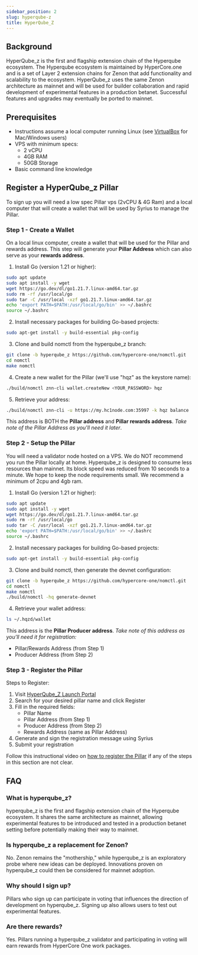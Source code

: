 ```yaml
---
sidebar_position: 2
slug: hyperqube-z
title: HyperQube_Z
---
```


## Background

HyperQube_z is the first and flagship extension chain of the Hyperqube ecosystem. The Hyperqube ecosystem is maintained by HyperCore.one and is a set of Layer 2 extension chains for Zenon that add functionality and scalability to the ecosystem. HyperQube_z uses the same Zenon architecture as mainnet and will be used for builder collaboration and rapid development of experimental features in a production betanet. Successful features and upgrades may eventually be ported to mainnet.

## Prerequisites
- Instructions assume a local computer running Linux (see [VirtualBox](https://virtualbox.org) for Mac/Windows users)
- VPS with minimum specs:
  - 2 vCPU
  - 4GB RAM
  - 50GB Storage
- Basic command line knowledge

## Register a HyperQube_z Pillar

To sign up you will need a low spec Pillar vps (2vCPU & 4G Ram) and a local computer that will create a wallet that will be used by Syrius to manage the Pillar.

### Step 1 - Create a Wallet
On a local linux computer, create a wallet that will be used for the Pillar and rewards address. This step will generate your **Pillar Address** which can also serve as your **rewards address**.

1. Install Go (version 1.21 or higher):
```bash
sudo apt update
sudo apt install -y wget
wget https://go.dev/dl/go1.21.7.linux-amd64.tar.gz
sudo rm -rf /usr/local/go
sudo tar -C /usr/local -xzf go1.21.7.linux-amd64.tar.gz
echo 'export PATH=$PATH:/usr/local/go/bin' >> ~/.bashrc
source ~/.bashrc
```

2. Install necessary packages for building Go-based projects:
```bash
sudo apt-get install -y build-essential pkg-config
```

3. Clone and build nomctl from the hyperqube_z branch:
```bash
git clone -b hyperqube_z https://github.com/hypercore-one/nomctl.git
cd nomctl
make nomctl
```

4. Create a new wallet for the Pillar (we'll use "hqz" as the keystore name):
```bash
./build/nomctl znn-cli wallet.createNew <YOUR_PASSWORD> hqz
```

5. Retrieve your address:
```bash
./build/nomctl znn-cli -u https://my.hc1node.com:35997 -k hqz balance
```
This address is BOTH the **Pillar address** and **Pillar rewards address**. _Take note of the Pillar Address as you'll need it later_.

### Step 2 - Setup the Pillar
You will need a validator node hosted on a VPS. We do NOT recommend you run the Pillar locally at home. Hyperqube_z is designed to consume less resources than mainnet. Its block speed was reduced from 10 seconds to a minute. We hope to keep the node requirements small. We recommend a minimum of 2cpu and 4gb ram.

1. Install Go (version 1.21 or higher):
```bash
sudo apt update
sudo apt install -y wget
wget https://go.dev/dl/go1.21.7.linux-amd64.tar.gz
sudo rm -rf /usr/local/go
sudo tar -C /usr/local -xzf go1.21.7.linux-amd64.tar.gz
echo 'export PATH=$PATH:/usr/local/go/bin' >> ~/.bashrc
source ~/.bashrc
```

2. Install necessary packages for building Go-based projects:
```bash
sudo apt-get install -y build-essential pkg-config
```

3. Clone and build nomctl, then generate the devnet configuration:
```bash
git clone -b hyperqube_z https://github.com/hypercore-one/nomctl.git
cd nomctl
make nomctl
./build/nomctl -hq generate-devnet
```

4. Retrieve your wallet address:
```bash
ls ~/.hqzd/wallet
```
This address is the **Pillar Producer address**. _Take note of this address as you'll need it for registration:_
- Pillar/Rewards Address (from Step 1)
- Producer Address (from Step 2)

### Step 3 - Register the Pillar

Steps to Register:

1. Visit [HyperQube_Z Launch Portal](https://launch.hyperqube.network)
2. Search for your desired pillar name and click Register
3. Fill in the required fields:
   - Pillar Name
   - Pillar Address (from Step 1)
   - Producer Address (from Step 2)
   - Rewards Address (same as Pillar Address)
4. Generate and sign the registration message using Syrius
5. Submit your registration

Follow this instructional video on [how to register the Pillar](https://youtu.be/jxbKJmvtBrI) if any of the steps in this section are not clear.

## FAQ

### What is hyperqube_z?
hyperqube_z is the first and flagship extension chain of the Hyperqube ecosystem. It shares the same architecture as mainnet, allowing experimental features to be introduced and tested in a production betanet setting before potentially making their way to mainnet.

### Is hyperqube_z a replacement for Zenon?
No. Zenon remains the "mothership," while hyperqube_z is an exploratory probe where new ideas can be deployed. Innovations proven on hyperqube_z could then be considered for mainnet adoption.

### Why should I sign up?
Pillars who sign up can participate in voting that influences the direction of development on hyperqube_z. Signing up also allows users to test out experimental features.

### Are there rewards?
Yes. Pillars running a hyperqube_z validator and participating in voting will earn rewards from HyperCore One work packages.



